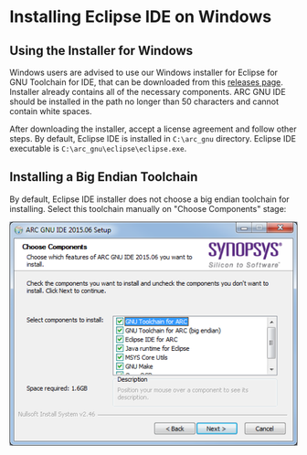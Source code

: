 # Installing Eclipse IDE on Windows

## Using the Installer for Windows

Windows users are advised to use our Windows installer for Eclipse for GNU Toolchain for IDE,
that can be downloaded from this [releases page](https://github.com/foss-for-synopsys-dwc-arc-processors/toolchain/releases).
Installer already contains all of the necessary components. ARC GNU IDE should be installed in the path no longer
than 50 characters and cannot contain white spaces.

After downloading the installer, accept a license agreement and follow other steps.
By default, Eclipse IDE is installed in `C:\arc_gnu` directory. Eclipse IDE
executable is `C:\arc_gnu\eclipse\eclipse.exe`.

## Installing a Big Endian Toolchain

By default, Eclipse IDE installer does not choose a big endian toolchain
for installing. Select this toolchain manually on "Choose Components" stage:

![Choosing big endian toolchain](big-endian.png)
